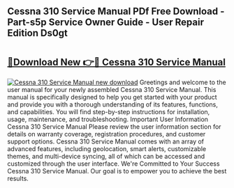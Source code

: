 ## Cessna 310 Service Manual PDf Free Download - Part-s5p Service Owner Guide - User Repair Edition Ds0gt

# <h2><a href="http://bc16143.oget.top/?id=Cessna+310+Service+Manual">🔗Download New 👉🔴 Cessna 310 Service Manual</a></h2>

[![Cessna 310 Service Manual new download](https://i.imgur.com/5g1atiW.png)](http://bc16143.oget.top/?id=Cessna+310+Service+Manual)
Greetings and welcome to the user manual for your newly assembled Cessna 310 Service Manual. This manual is specifically designed to help you get started with your product and provide you with a thorough understanding of its features, functions, and capabilities. You will find step-by-step instructions for installation, usage, maintenance, and troubleshooting. Important User Information Cessna 310 Service Manual Please review the user information section for details on warranty coverage, registration procedures, and customer support options. Cessna 310 Service Manual comes with an array of advanced features, including geolocation, smart alerts, customizable themes, and multi-device syncing, all of which can be accessed and customized through the user interface. We're Committed to Your Success Cessna 310 Service Manual. Our goal is to empower you to achieve the best results.

